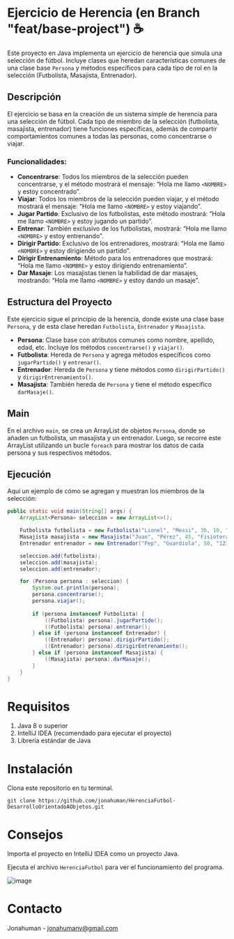# Ejercicio de Herencia (en Branch "feat/base-project") ☕

Este proyecto en Java implementa un ejercicio de herencia que simula una selección de fútbol. Incluye clases que heredan características comunes de una clase base `Persona` y métodos específicos para cada tipo de rol en la selección (Futbolista, Masajista, Entrenador).

## Descripción

El ejercicio se basa en la creación de un sistema simple de herencia para una selección de fútbol. Cada tipo de miembro de la selección (futbolista, masajista, entrenador) tiene funciones específicas, además de compartir comportamientos comunes a todas las personas, como concentrarse o viajar.

### Funcionalidades:

- **Concentrarse**: Todos los miembros de la selección pueden concentrarse, y el método mostrará el mensaje: “Hola me llamo `<NOMBRE>` y estoy concentrado”.
- **Viajar**: Todos los miembros de la selección pueden viajar, y el método mostrará el mensaje: “Hola me llamo `<NOMBRE>` y estoy viajando”.
- **Jugar Partido**: Exclusivo de los futbolistas, este método mostrará: “Hola me llamo `<NOMBRE>` y estoy jugando un partido”.
- **Entrenar**: También exclusivo de los futbolistas, mostrará: “Hola me llamo `<NOMBRE>` y estoy entrenando”.
- **Dirigir Partido**: Exclusivo de los entrenadores, mostrará: “Hola me llamo `<NOMBRE>` y estoy dirigiendo un partido”.
- **Dirigir Entrenamiento**: Método para los entrenadores que mostrará: “Hola me llamo `<NOMBRE>` y estoy dirigiendo entrenamiento”.
- **Dar Masaje**: Los masajistas tienen la habilidad de dar masajes, mostrando: “Hola me llamo `<NOMBRE>` y estoy dando un masaje”.

## Estructura del Proyecto

Este ejercicio sigue el principio de la herencia, donde existe una clase base `Persona`, y de esta clase heredan `Futbolista`, `Entrenador` y `Masajista`.

- **Persona**: Clase base con atributos comunes como nombre, apellido, edad, etc. Incluye los métodos `concentrarse()` y `viajar()`.
- **Futbolista**: Hereda de `Persona` y agrega métodos específicos como `jugarPartido()` y `entrenar()`.
- **Entrenador**: Hereda de `Persona` y tiene métodos como `dirigirPartido()` y `dirigirEntrenamiento()`.
- **Masajista**: También hereda de `Persona` y tiene el método específico `darMasaje()`.

## Main

En el archivo `main`, se crea un ArrayList de objetos `Persona`, donde se añaden un futbolista, un masajista y un entrenador. Luego, se recorre este ArrayList utilizando un bucle `foreach` para mostrar los datos de cada persona y sus respectivos métodos.

## Ejecución

Aquí un ejemplo de cómo se agregan y muestran los miembros de la selección:

```java
public static void main(String[] args) {
    ArrayList<Persona> seleccion = new ArrayList<>();

    Futbolista futbolista = new Futbolista("Lionel", "Messi", 36, 10, "Delantero");
    Masajista masajista = new Masajista("Juan", "Pérez", 45, "Fisioterapeuta", 20);
    Entrenador entrenador = new Entrenador("Pep", "Guardiola", 50, "1234");

    seleccion.add(futbolista);
    seleccion.add(masajista);
    seleccion.add(entrenador);

    for (Persona persona : seleccion) {
        System.out.println(persona);
        persona.concentrarse();
        persona.viajar();
        
        if (persona instanceof Futbolista) {
            ((Futbolista) persona).jugarPartido();
            ((Futbolista) persona).entrenar();
        } else if (persona instanceof Entrenador) {
            ((Entrenador) persona).dirigirPartido();
            ((Entrenador) persona).dirigirEntrenamiento();
        } else if (persona instanceof Masajista) {
            ((Masajista) persona).darMasaje();
        }
    }
}
```

# Requisitos

1. Java 8 o superior
2. IntelliJ IDEA (recomendado para ejecutar el proyecto)
3. Librería estándar de Java

# Instalación
Clona este repositorio en tu terminal.

`git clone https://github.com/jonahuman/HerenciaFutbol-DesarrolloOrientadoAObjetos.git`

# Consejos

Importa el proyecto en IntelliJ IDEA como un proyecto Java.

Ejecuta el archivo `HerenciaFutbol` para ver el funcionamiento del programa.

![image](https://github.com/user-attachments/assets/f16a9518-7d4c-4c4a-a616-f2c0139a5a83)

# Contacto

Jonahuman - jonahumanv@gmail.com




